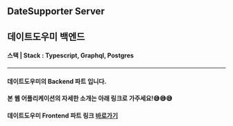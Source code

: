 ## DateSupporter Server
## 데이트도우미 백엔드

#### 스택 | Stack : Typescript, Graphql, Postgres

---

#### 데이트도우미의 Backend 파트 입니다.
#### 본 웹 어플리케이션의 자세한 소개는 아래 링크로 가주세요!😅😅😅
#### **데이트도우미 Frontend 파트 링크 [바로가기](https://github.com/GeonHyeok-Lee/dateSupporter-client/)**
